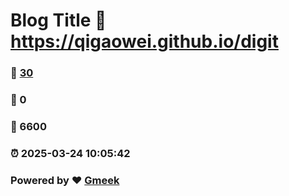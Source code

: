 # Blog Title :link: https://qigaowei.github.io/digit 
### :page_facing_up: [30](https://qigaowei.github.io/digit/tag.html) 
### :speech_balloon: 0 
### :hibiscus: 6600 
### :alarm_clock: 2025-03-24 10:05:42 
### Powered by :heart: [Gmeek](https://github.com/Meekdai/Gmeek)
